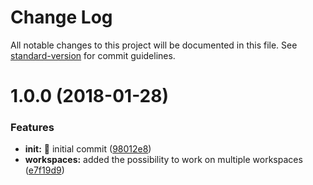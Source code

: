 # Change Log

All notable changes to this project will be documented in this file. See [standard-version](https://github.com/conventional-changelog/standard-version) for commit guidelines.

<a name="1.0.0"></a>
# 1.0.0 (2018-01-28)


### Features

* **init:** 🎉 initial commit ([98012e8](https://github.com/GabrielDuarteM/copy-paste-component-vscode/commit/98012e8))
* **workspaces:** added the possibility to work on multiple workspaces ([e7f19d9](https://github.com/GabrielDuarteM/copy-paste-component-vscode/commit/e7f19d9))
